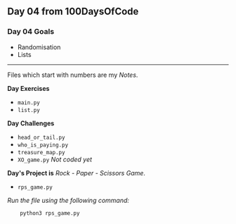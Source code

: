 ## Day 04 from 100DaysOfCode

### Day 04 Goals

- Randomisation
- Lists
___
Files which start with numbers are my *Notes*.

**Day Exercises**

- `main.py`
- `list.py`

**Day Challenges**

- `head_or_tail.py`
- `who_is_paying.py`
- `treasure_map.py`
- `XO_game.py` *Not coded yet*

**Day's Project is** *Rock - Paper - Scissors Game*.

- `rps_game.py` 

*Run the file using the following command:*

``` bash
    python3 rps_game.py
```
